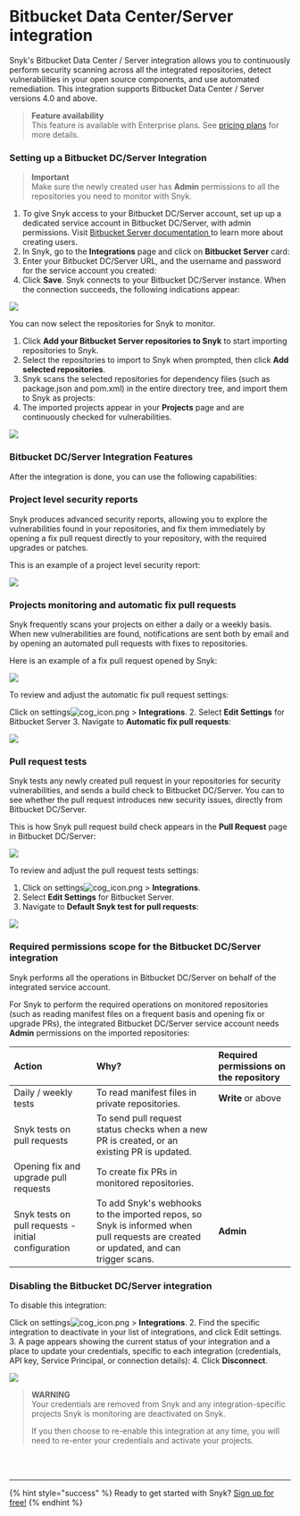 # Bitbucket Data Center/Server integration

Snyk's Bitbucket Data Center / Server integration allows you to continuously perform security scanning across all the integrated repositories, detect vulnerabilities in your open source components, and use automated remediation. This integration supports Bitbucket Data Center / Server versions 4.0 and above.

> **Feature availability**  
> This feature is available with Enterprise plans. See [pricing plans](https://snyk.io/plans/) for more details.

### Setting up a Bitbucket DC/Server Integration

> **Important**  
> Make sure the newly created user has **Admin** permissions to all the repositories you need to monitor with Snyk.

1. To give Snyk access to your Bitbucket DC/Server account, set up up a dedicated service account in Bitbucket DC/Server, with admin permissions. Visit [Bitbucket Server documentation ](https://confluence.atlassian.com/bitbucketserver/users-and-groups-776640439.html#Usersandgroups-Creatingauser)to learn more about creating users.
2. In Snyk, go to the **Integrations** page and click on **Bitbucket Server** card: 
3. Enter your Bitbucket DC/Server URL, and the username and password for the service account you created: 
4. Click **Save**. Snyk connects to your Bitbucket DC/Server instance. When the connection succeeds, the following indications appear: 

![](../../.gitbook/assets/333.png)

You can now select the repositories for Snyk to monitor.

1. Click **Add your Bitbucket Server repositories to Snyk** to start importing repositories to Snyk.
2. Select the repositories to import to Snyk when prompted, then click **Add selected repositories**.
3. Snyk scans the selected repositories for dependency files \(such as package.json and pom.xml\) in the entire directory tree, and import them to Snyk as projects:
4. The imported projects appear in your **Projects** page and are continuously checked for vulnerabilities.

![](../../.gitbook/assets/444%20%282%29%20%284%29%20%284%29%20%284%29%20%285%29%20%284%29.png)

### Bitbucket DC/Server Integration Features

After the integration is done, you can use the following capabilities:

### **Project level security reports**

Snyk produces advanced security reports, allowing you to explore the vulnerabilities found in your repositories, and fix them immediately by opening a fix pull request directly to your repository, with the required upgrades or patches.

This is an example of a project level security report:

![](../../.gitbook/assets/mceclip0-22-%20%282%29%20%285%29%20%286%29%20%281%29%20%2814%29.png)

### **Projects monitoring and automatic fix pull requests**

Snyk frequently scans your projects on either a daily or a weekly basis. When new vulnerabilities are found, notifications are sent both by email and by opening an automated pull requests with fixes to repositories.

Here is an example of a fix pull request opened by Snyk:

![](../../.gitbook/assets/666.png)

To review and adjust the automatic fix pull request settings:

Click on settings![cog\_icon.png](../../.gitbook/assets/cog_icon.png) &gt; **Integrations**. 2. Select **Edit Settings** for Bitbucket Server 3. Navigate to **Automatic fix pull requests**:

![](../../.gitbook/assets/mceclip4%20%281%29%20%282%29%20%286%29%20%287%29%20%283%29%20%2811%29.png)

### **Pull request tests**

Snyk tests any newly created pull request in your repositories for security vulnerabilities, and sends a build check to Bitbucket DC/Server. You can to see whether the pull request introduces new security issues, directly from Bitbucket DC/Server.

This is how Snyk pull request build check appears in the **Pull Request** page in Bitbucket DC/Server:

![](../../.gitbook/assets/888.png)

To review and adjust the pull request tests settings:

1. Click on settings![cog\_icon.png](../../.gitbook/assets/cog_icon.png) &gt; **Integrations**. 
2. Select **Edit Settings** for Bitbucket Server. 
3. Navigate to **Default Snyk test for pull requests**:

![](../../.gitbook/assets/999.png)

### Required permissions scope for the Bitbucket DC/Server integration

Snyk performs all the operations in Bitbucket DC/Server on behalf of the integrated service account.

For Snyk to perform the required operations on monitored repositories \(such as reading manifest files on a frequent basis and opening fix or upgrade PRs\), the integrated Bitbucket DC/Server service account needs **Admin** permissions on the imported repositories:

| **Action** | **Why?** | **Required permissions on the repository** |
| :--- | :--- | :--- |
| Daily / weekly tests | To read manifest files in private repositories. | **Write** or above |
| Snyk tests on pull requests | To send pull request status checks when a new PR is created, or an existing PR is updated. |  |
| Opening fix and upgrade pull requests | To create fix PRs in monitored repositories. |  |
| Snyk tests on pull requests - initial configuration | To add Snyk's webhooks to the imported repos, so Snyk is informed when pull requests are created or updated, and can trigger scans. | **Admin** |

### **Disabling the Bitbucket DC/Server integration**

To disable this integration:

Click on settings![cog\_icon.png](../../.gitbook/assets/cog_icon.png) &gt; **Integrations**. 2. Find the specific integration to deactivate in your list of integrations, and click Edit settings. 3. A page appears showing the current status of your integration and a place to update your credentials, specific to each integration \(credentials, API key, Service Principal, or connection details\): 4. Click **Disconnect**.

![](../../.gitbook/assets/101010.png)

> **WARNING**  
> Your credentials are removed from Snyk and any integration-specific projects Snyk is monitoring are deactivated on Snyk.  
>   
> If you then choose to re-enable this integration at any time, you will need to re-enter your credentials and activate your projects.

 
<br><br><hr>

{% hint style="success" %}
Ready to get started with Snyk? [Sign up for free!](https://snyk.io/login?cta=sign-up&loc=footer&page=support_docs_page)
{% endhint %}